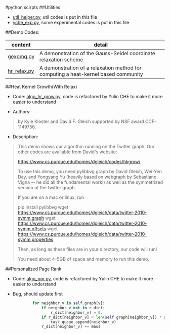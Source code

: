 #python scirpts 
##Utilities
- [util_helper.py](main_files/util_helper.py), util codes is put in this file
- [yche_exp.py](demo_files/yche_exp.py), some experimental codes is put in this file

##Demo Codes: 

content | detail
--- | ---
[gexpmq.py](demo_files/gexpmq.py) | A demonstration of the Gauss-Seidel coordinate relaxation scheme
[hr_relax.py](demo_files/hr_relax.py) | A demonstration of a relaxation method for computing a heat-kernel based community


##Heat Kernel Growth(With Relax)
- Code: [algo_hr_grow.py](main_files/algo_hr_grow.py), code is refactored by Yulin CHE to make it more easier to understand

- Authors:

> by Kyle Kloster and David F. Gleich
> supported by NSF award CCF-1149756.

- Description:

> This demo shows our algorithm running on the Twitter graph.
> Our other codes are available from David's website:
>
>   https://www.cs.purdue.edu/homes/dgleich/codes/hkgrow/
>
> To use this demo, you need pylibbvg graph by David Gleich, Wei-Yen Day, and
> Yongyang Yu (heavily based on webgraph by Sebastiano Vigna -- he did all the
> fundamental work!) as well as the symmetrized version of the twitter graph.
>
> If you are on a mac or linux, run
>
>   pip install pylibbvg
>   wget https://www.cs.purdue.edu/homes/dgleich/data/twitter-2010-symm.graph
>   wget https://www.cs.purdue.edu/homes/dgleich/data/twitter-2010-symm.offsets
>   wget https://www.cs.purdue.edu/homes/dgleich/data/twitter-2010-symm.properties
>
> Then, as long as these files are in your directory, our code will run!
>
> You need about 4-5GB of space and memory to run this demo.

##Personalized Page  Rank
- Code: [algo_ppr.py](main_files/algo_ppr.py), code is refactored by Yulin CHE to make it more easier to understand

- Bug, should update first

```python
            for neighbor_v in self.graph[v]:
                if neighbor_v not in r_dict:
                    r_dict[neighbor_v] = 0.
                if r_dict[neighbor_v] < len(self.graph[neighbor_v]) * self.tolerance <= r_dict[neighbor_v] + mass:
                    task_queue.append(neighbor_v)
                r_dict[neighbor_v] += mass
```
